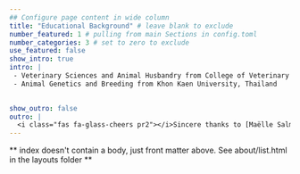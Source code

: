 ```yaml
---
## Configure page content in wide column
title: "Educational Background" # leave blank to exclude
number_featured: 1 # pulling from main Sections in config.toml
number_categories: 3 # set to zero to exclude
use_featured: false
show_intro: true
intro: |
 - Veterinary Sciences and Animal Husbandry from College of Veterinary Sciences and Animal Husbandry, Central Agricultural University, Aizawl. 
 - Animal Genetics and Breeding from Khon Kaen University, Thailand

  
show_outro: false
outro: |
  <i class="fas fa-glass-cheers pr2"></i>Sincere thanks to [Maëlle Salmon](https://masalmon.eu/) for her help naming this Hugo theme!
---
```


** index doesn't contain a body, just front matter above.
See about/list.html in the layouts folder **